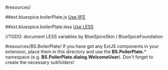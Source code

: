 #resources/

##ext.bluespice.boilerPlate.js
[Use IIFE](http://en.wikipedia.org/wiki/Immediately-invoked_function_expression)

##ext.bluespice.boilerPlate.less
[Use LESS](http://lesscss.org)

//TODO: document LESS variables by BlueSpiceSkin / BlueSpiceFoundation

#resources/BS.BoilerPlate/
If you have got any ExtJS components in your extension, place them in this
directory and use the **BS.PoilerPlate.*** namespace
(e.g.  **BS.PoilerPlate.dialog.WelcomeUser**). Don't forget to create the
necessary subfolders!